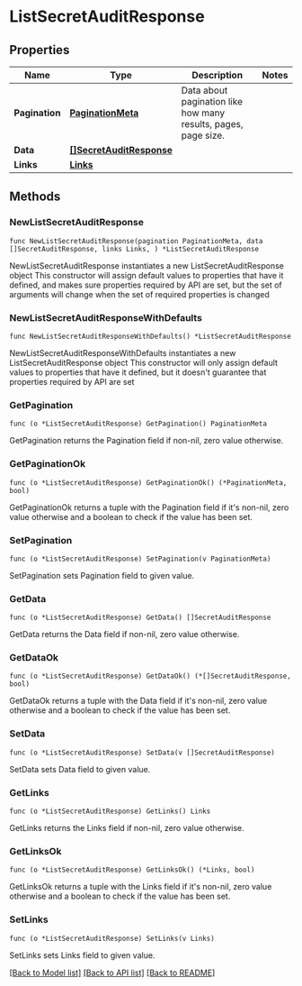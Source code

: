 # ListSecretAuditResponse

## Properties

Name | Type | Description | Notes
------------ | ------------- | ------------- | -------------
**Pagination** | [**PaginationMeta**](PaginationMeta.md) | Data about pagination like how many results, pages, page size. | 
**Data** | [**[]SecretAuditResponse**](SecretAuditResponse.md) |  | 
**Links** | [**Links**](Links.md) |  | 

## Methods

### NewListSecretAuditResponse

`func NewListSecretAuditResponse(pagination PaginationMeta, data []SecretAuditResponse, links Links, ) *ListSecretAuditResponse`

NewListSecretAuditResponse instantiates a new ListSecretAuditResponse object
This constructor will assign default values to properties that have it defined,
and makes sure properties required by API are set, but the set of arguments
will change when the set of required properties is changed

### NewListSecretAuditResponseWithDefaults

`func NewListSecretAuditResponseWithDefaults() *ListSecretAuditResponse`

NewListSecretAuditResponseWithDefaults instantiates a new ListSecretAuditResponse object
This constructor will only assign default values to properties that have it defined,
but it doesn't guarantee that properties required by API are set

### GetPagination

`func (o *ListSecretAuditResponse) GetPagination() PaginationMeta`

GetPagination returns the Pagination field if non-nil, zero value otherwise.

### GetPaginationOk

`func (o *ListSecretAuditResponse) GetPaginationOk() (*PaginationMeta, bool)`

GetPaginationOk returns a tuple with the Pagination field if it's non-nil, zero value otherwise
and a boolean to check if the value has been set.

### SetPagination

`func (o *ListSecretAuditResponse) SetPagination(v PaginationMeta)`

SetPagination sets Pagination field to given value.


### GetData

`func (o *ListSecretAuditResponse) GetData() []SecretAuditResponse`

GetData returns the Data field if non-nil, zero value otherwise.

### GetDataOk

`func (o *ListSecretAuditResponse) GetDataOk() (*[]SecretAuditResponse, bool)`

GetDataOk returns a tuple with the Data field if it's non-nil, zero value otherwise
and a boolean to check if the value has been set.

### SetData

`func (o *ListSecretAuditResponse) SetData(v []SecretAuditResponse)`

SetData sets Data field to given value.


### GetLinks

`func (o *ListSecretAuditResponse) GetLinks() Links`

GetLinks returns the Links field if non-nil, zero value otherwise.

### GetLinksOk

`func (o *ListSecretAuditResponse) GetLinksOk() (*Links, bool)`

GetLinksOk returns a tuple with the Links field if it's non-nil, zero value otherwise
and a boolean to check if the value has been set.

### SetLinks

`func (o *ListSecretAuditResponse) SetLinks(v Links)`

SetLinks sets Links field to given value.



[[Back to Model list]](../README.md#documentation-for-models) [[Back to API list]](../README.md#documentation-for-api-endpoints) [[Back to README]](../README.md)


